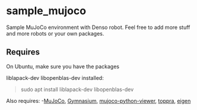 # sample_mujoco
Sample MuJoCo environment with Denso robot. Feel free to add more stuff and more robots or your own packages.

## Requires
On Ubuntu, make sure you have the packages

liblapack-dev
libopenblas-dev
installed:

> sudo apt install liblapack-dev libopenblas-dev

Also requires:
-[MuJoCo](https://github.com/google-deepmind/mujoco), [Gymnasium](https://github.com/Farama-Foundation/Gymnasium), [mujoco-python-viewer](https://github.com/rohanpsingh/mujoco-python-viewer), [toppra](https://github.com/hungpham2511/toppra.git), [eigen](http://eigen.tuxfamily.org/index.php?title=Main_Page#Download)
